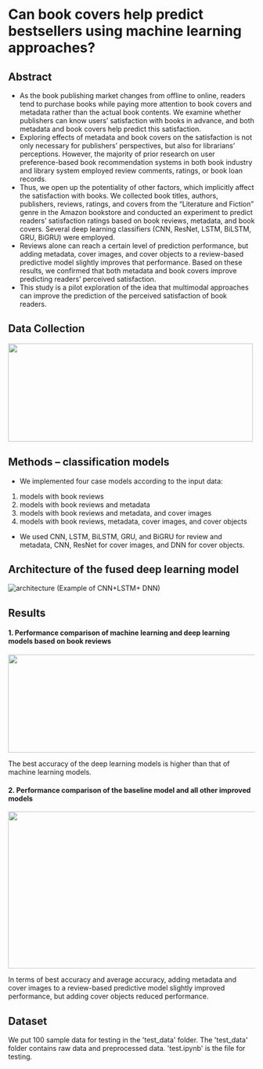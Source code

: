 # Can book covers help predict bestsellers using machine learning approaches?
## Abstract
* As the book publishing market changes from offline to online, readers tend to purchase books while paying more attention to book covers and metadata rather than the actual book contents. We examine whether publishers can know users’ satisfaction with
books in advance, and both metadata and book covers help predict this satisfaction.
* Exploring effects of metadata and book covers on the satisfaction is not only necessary for publishers’ perspectives, but also for librarians’ perceptions. However, the majority of prior research on user preference-based book recommendation systems in both book
industry and library system employed review comments, ratings, or book loan records.
* Thus, we open up the potentiality of other factors, which implicitly affect the satisfaction with books. We collected book titles, authors, publishers, reviews, ratings, and covers from the “Literature and Fiction” genre in the Amazon bookstore and conducted
an experiment to predict readers’ satisfaction ratings based on book reviews, metadata, and book covers. Several deep learning classifiers (CNN, ResNet, LSTM, BiLSTM, GRU, BiGRU) were employed.
* Reviews alone can reach a certain level of prediction performance, but adding metadata, cover images, and cover objects to a review-based predictive model slightly improves that performance. Based on these results, we confirmed that both metadata and book covers improve predicting readers’ perceived
satisfaction.
* This study is a pilot exploration of the idea that multimodal approaches can improve the prediction of the perceived satisfaction of book readers.
## Data Collection
<img src="https://user-images.githubusercontent.com/42277033/150510126-84e632b4-5ecd-43e2-9914-a2f3e53f2852.jpg"  width="500" height="200"/>

## Methods – classification models
* We implemented four case models according to the input data:
1) models with book reviews
2) models with book reviews and metadata
3) models with book reviews and metadata, and cover images
4) models with book reviews, metadata, cover images, and cover objects
* We used CNN, LSTM, BiLSTM, GRU, and BiGRU for review and metadata, CNN, ResNet for cover images, and DNN for cover objects.
## Architecture of the fused deep learning model
![architecture](https://user-images.githubusercontent.com/42277033/150513533-5296ff0f-675c-4db2-95f0-70be1813065b.jpg)
(Example of CNN+LSTM+ DNN)
## Results
#### 1. Performance comparison of machine learning and deep learning models based on book reviews
<img src="https://user-images.githubusercontent.com/42277033/150513894-052bfb01-e3d8-4dcd-8caf-e8ae5a2104dd.png"  width="800" height="200"/>

The best accuracy of the deep learning models is higher than that of machine learning models.

#### 2. Performance comparison of the baseline model and all other improved models
<img src="https://user-images.githubusercontent.com/42277033/150514523-7056a74e-33dc-426d-bcf7-7988bbca2a26.png"  width="800" height="320"/>

In terms of best accuracy and average accuracy, adding metadata and cover images to a review-based predictive model slightly improved performance, but adding cover objects reduced performance.
## Dataset
We put 100 sample data for testing in the 'test_data' folder. The 'test_data' folder contains raw data and preprocessed data. 'test.ipynb' is the file for testing.
